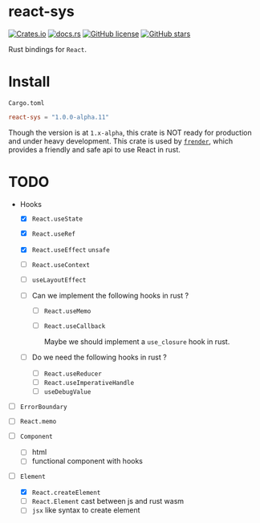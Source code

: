 # react-sys

[![Crates.io](https://img.shields.io/crates/v/react-sys?style=for-the-badge)](https://crates.io/crates/react-sys)
[![docs.rs](https://img.shields.io/docsrs/react-sys/latest?style=for-the-badge)](https://docs.rs/react-sys)
[![GitHub license](https://img.shields.io/github/license/frender-rs/react-sys?style=for-the-badge)](https://github.com/frender-rs/react-sys/blob/main/LICENSE)
[![GitHub stars](https://img.shields.io/github/stars/frender-rs/react-sys?style=for-the-badge)](https://github.com/frender-rs/react-sys/stargazers)

Rust bindings for `React`.

# Install

`Cargo.toml`

```toml
react-sys = "1.0.0-alpha.11"
```

Though the version is at `1.x-alpha`,
this crate is NOT ready for production
and under heavy development.
This crate is used by [`frender`](https://github.com/frender-rs/frender), which provides a friendly and safe api to use React in rust.

# TODO

- Hooks

  - [x] `React.useState`
  - [x] `React.useRef`
  - [x] `React.useEffect` `unsafe`
  - [ ] `React.useContext`
  - [ ] `useLayoutEffect`

  - [ ] Can we implement the following hooks in rust ?

    - [ ] `React.useMemo`
    - [ ] `React.useCallback`

      Maybe we should implement a `use_closure` hook in rust.

  - [ ] Do we need the following hooks in rust ?

    - [ ] `React.useReducer`
    - [ ] `React.useImperativeHandle`
    - [ ] `useDebugValue`

- [ ] `ErrorBoundary`
- [ ] `React.memo`

- [ ] `Component`

  - [ ] html
  - [ ] functional component with hooks

- [ ] `Element`

  - [x] `React.createElement`
  - [ ] `React.Element` cast between js and rust wasm
  - [ ] `jsx` like syntax to create element
